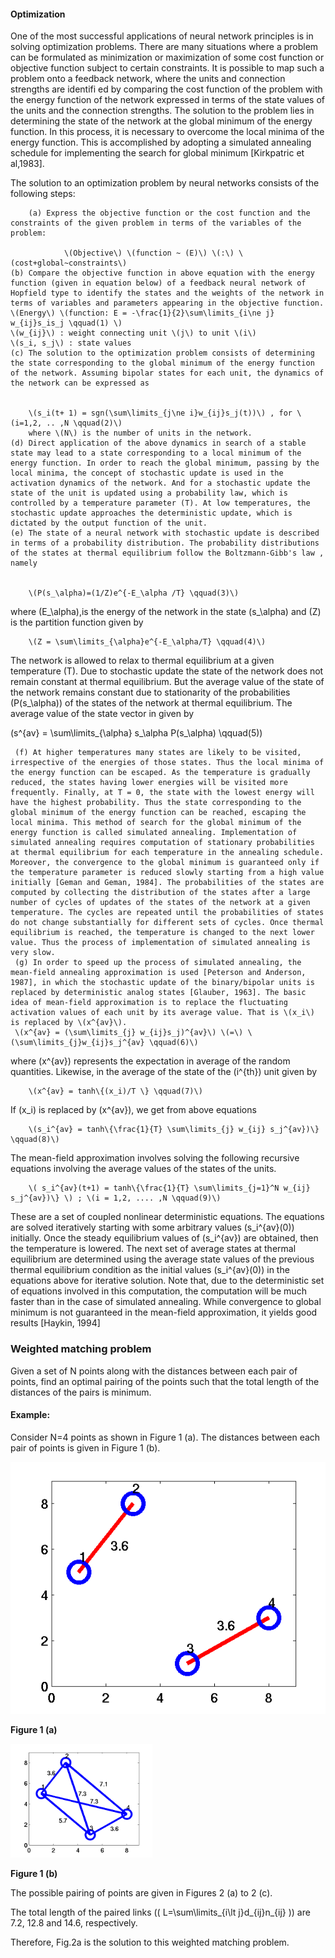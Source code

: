 #### Optimization
One of the most successful applications of neural network principles is in solving optimization problems. There are many situations where a problem can be formulated as minimization or maximization of some cost function or objective function subject to certain constraints. It is possible to map such a problem onto a feedback network,  where the units and connection strengths are identifi
ed by comparing the cost function of the problem with the energy function of the network expressed in terms of the state values of the units and the connection strengths. The solution to the problem lies in determining the state of the network at the global minimum of the energy function. In this process, it is necessary to overcome the local minima of the energy function. This is accomplished by adopting a simulated annealing schedule for implementing the search for global minimum [Kirkpatric et al,1983].

The solution to an optimization problem by neural networks consists of the following steps:

        (a) Express the objective function or the cost function and the constraints of the given problem in terms of the variables of the problem:

                \(Objective\) \(function ~ (E)\) \(:\) \(cost+global~constraints\)
	(b) Compare the objective function in above equation with the energy function (given in equation below) of a feedback neural network of Hopfield type to identify the states and the weights of the network in terms of variables and parameters appearing in the objective function.
	\(Energy\) \(function: E = -\frac{1}{2}\sum\limits_{i\ne j} w_{ij}s_is_j \qquad(1) \)
	\(w_{ij}\) : weight connecting unit \(j\) to unit \(i\)
	\(s_i, s_j\) : state values
	(c) The solution to the optimization problem consists of determining the state corresponding to the global minimum of the energy function of the network. Assuming bipolar states for each unit, the dynamics of the network can be expressed as


        \(s_i(t+ 1) = sgn(\sum\limits_{j\ne i}w_{ij}s_j(t))\) , for \(i=1,2, .. ,N \qquad(2)\)
        where \(N\) is the number of units in the network.
	(d) Direct application of the above dynamics in search of a stable state may lead to a state corresponding to a local minimum of the energy function. In order to reach the global minimum, passing by the local minima, the concept of stochastic update is used in the activation dynamics of the network. And for a stochastic update the state of the unit is updated using a probability law, which is controlled by a temperature parameter (T). At low temperatures, the stochastic update approaches the deterministic update, which is dictated by the output function of the unit.
	(e) The state of a neural network with stochastic update is described in terms of a probability distribution. The probability distributions of the states at thermal equilibrium follow the Boltzmann-Gibb's law , namely


        \(P(s_\alpha)=(1/Z)e^{-E_\alpha /T} \qquad(3)\)


where \(E_\alpha\),is the energy of the network in the state \(s_\alpha\) and \(Z\) is the partition function given by


        \(Z = \sum\limits_{\alpha}e^{-E_\alpha/T} \qquad(4)\)


The network is allowed to relax to thermal equilibrium at a given temperature (T). Due to stochastic update the state of the network does not remain constant at thermal equilibrium. But the average value of the state of the network remains constant due to stationarity of the probabilities \(P(s_\alpha)\) of the states of the network at thermal equilibrium. The average value of the state vector in given by
    
\(s^{av} = \sum\limits_{\alpha} s_\alpha P(s_\alpha) \qquad(5)\)

	 (f) At higher temperatures many states are likely to be visited, irrespective of the energies of those states. Thus the local minima of the energy function can be escaped. As the temperature is gradually reduced, the states having lower energies will be visited more frequently. Finally, at T = 0, the state with the lowest energy will have the highest probability. Thus the state corresponding to the global minimum of the energy function can be reached, escaping the local minima. This method of search for the global minimum of the energy function is called simulated annealing. Implementation of simulated annealing requires computation of stationary probabilities at thermal equilibrium for each temperature in the annealing schedule. Moreover, the convergence to the global minimum is guaranteed only if the temperature parameter is reduced slowly starting from a high value initially [Geman and Geman, 1984]. The probabilities of the states are computed by collecting the distribution of the states after a large number of cycles of updates of the states of the network at a given temperature. The cycles are repeated until the probabilities of states do not change substantially for different sets of cycles. Once thermal equilibrium is reached, the temperature is changed to the next lower value. Thus the process of implementation of simulated annealing is very slow.
	 (g) In order to speed up the process of simulated annealing, the mean-field annealing approximation is used [Peterson and Anderson, 1987], in which the stochastic update of the binary/bipolar units is replaced by deterministic analog states [Glauber, 1963]. The basic idea of mean-field approximation is to replace the fluctuating activation values of each unit by its average value. That is \(x_i\) is replaced by \(x^{av}\).
	 \(x^{av} = (\sum\limits_{j} w_{ij}s_j)^{av}\) \(=\) \(\sum\limits_{j}w_{ij}s_j^{av} \qquad(6)\)


where \(x^{av}\) represents the expectation in average of the random quantities. Likewise, in the average of the state of the \(i^{th}\) unit given by


        \(x^{av} = tanh\{(x_i)/T \} \qquad(7)\)


If \(x_i\) is replaced by \(x^{av}\), we get from above equations


        \(s_i^{av} = tanh\{\frac{1}{T} \sum\limits_{j} w_{ij} s_j^{av})\} \qquad(8)\)


The mean-field approximation involves solving the following recursive equations involving the average values of the states of the units.


        \( s_i^{av}(t+1) = tanh\{\frac{1}{T} \sum\limits_{j=1}^N w_{ij} s_j^{av})\} \) ; \(i = 1,2, .... ,N \qquad(9)\)


These are a set of coupled nonlinear deterministic equations. The equations are solved iteratively starting with some arbitrary values \(s_i^{av}(0)\) initially. Once the steady equilibrium values of \(s_i^{av}\) are obtained, then the temperature is lowered. The next set of average states at thermal equilibrium are determined using the average state values of the previous thermal equilibrium condition as the initial values \(s_i^{av}(0)\) in the equations above for iterative solution. Note that, due to the deterministic set of equations involved in this computation, the computation will be much faster than in the case of simulated annealing. While convergence to global minimum is not guaranteed in the mean-field approximation, it yields good results [Haykin, 1994]


### Weighted matching problem

Given a set of N points along with the distances between each pair of points, find an optimal pairing of the points such that the total length of the distances of the pairs is minimum.

#### Example:

Consider N=4 points as shown in Figure 1 (a). The distances between each pair of points is given in Figure 1 (b).


<img src="images/sol1.png" style="height:40; width:25">


**Figure 1 (a)**


<img src="images/wgraph.png" style="height:60; width:45%">



**Figure 1 (b)**

The possible pairing of points are given in Figures 2 (a) to 2 (c). 


The total length of the paired links (\( L=\sum\limits_{i\lt j}d_{ij}n_{ij} \)) are 7.2, 12.8 and 14.6, respectively.

Therefore, Fig.2a is the solution to this weighted matching problem.



